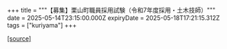 +++
title = """【募集】栗山町職員採用試験（令和7年度採用・土木技師）"""
date = 2025-05-14T23:15:00.000Z
expiryDate = 2025-05-18T17:21:15.312Z
tags = ["kuriyama"]
+++


[[source]](https://www.town.kuriyama.hokkaido.jp/site/saiyou/28172.html)
